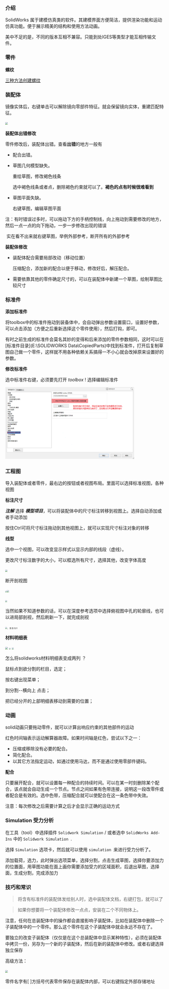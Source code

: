 



### 介绍

SolidWorks 属于建模仿真类的软件。其建模界面方便简洁，提供渲染功能和运动仿真功能。便于展示精美的结构和使用方法动画。

美中不足的是，不同的版本互相不兼容。只能到处IGES等类型才能互相传输文件。







### 零件

**螺纹** 

[三种方法创建螺纹](D:\software-manual\manual\SolidWorks.assets\三种方法创建螺纹.txt) 





### **装配体**

镜像实体后，右键单击可以解除镜向零部件特征。就会保留镜向实体，重建匹配特征。

<img src="D:\software-manual\manual\SolidWorks.assets\clip_image001-1603679961273.png" style="zoom:50%;" />



**装配体出错修改** 

零件修改后，装配体出错。查看**出错**的地方一般有

* 配合出错。

* 草图几何模型缺失。

  重绘草图，修改褐色线条

  选中褐色线条或者点，删除褐色约束就可以了。**褐色的点有时候很难看到**

* 草图平面失缺。

  右键草图，编辑草图平面

注：有时错误过多时，可以拖动下方的手柄控制线，向上拖动到需要修改的地方，然后一点一点的向下拖动，一步一步修改出现的错误

​	实在看不出来就右键草图，举例外部参考，断开所有的外部参考



**装配体修改** 

- 装配体配合需要局部改动（移动位置）

  压缩配合，添加新的配合以便于移动，修改好后，解压配合。

- 需要依靠其他的零件确定尺寸的，可以在装配体中新建一个草图，绘制草图比较尺寸

  

### **标准件** 



**添加标准件**

将toolbox中的标准件拖动到装备体中，会自动弹出参数设置窗口，设置好参数，可以点击添加（方便之后重新选择这个零件使用），然后打钩，即可。  

有时之前生成的标准件会莫名其妙的变得和后来添加的零件参数相同，这时可以在[标准件目录](E:\SOLIDWORKS Data\CopiedParts)中找到标准件，打开后复制草图自己做一个零件，这样就不用各种依赖关系搞得一不小心就会改掉原来设置好的参数。



**修改标准件** 

选中标准件右键，必须要先打开 _toolbox_ ! 选择编辑标准件

<img src="SolidWorks.assets\未命名图片.png" alt="未命名图片" style="zoom:40%;" />



### **工程图** 

导入装配体或者零件，最右边的按钮或者视图布局。里面可以选择标准视图，各种视图



**标注尺寸** 

***注解***  选择 ***模型项目***，可以将装配体中的尺寸标注转移到视图上。选择自动添加或者手动添加

按住Ctrl可将尺寸标注拖动到其他视图上，就可以实现尺寸标注对象的转移



**线型**

选中一个视图，可以改变显示样式以显示内部的线段（虚线）。

更改尺寸标注数字的大小，可以框选所有尺寸，选择其他，改变字体高度

 

<img src="D:\software-manual\manual\SolidWorks.assets\clip_image001.png" style="zoom: 45%;" />

 

断开剖视图

​     <img src="D:\software-manual\manual\SolidWorks.assets\clip_image002.png" style="zoom: 33%;" /><img src="D:\software-manual\manual\SolidWorks.assets\clip_image003-1603678792690.png" style="zoom: 45%;" />

 

<img src="D:\software-manual\manual\SolidWorks.assets\clip_image004.png" style="zoom:40%;" />

当然如果不知道参数的话，可以在深度参考选项中选择俯视图中孔的轮廓线，也可以进局部剖视，然后刷新一下，就完成剖视

<img src="D:\software-manual\manual\SolidWorks.assets\clip_image005.png" alt="。  饧 到 勿  0 " style="zoom: 40%;" />



**材料明细表** 

<img src="D:\software-manual\manual\SolidWorks.assets\clip_image001-1603680632201.png" style="zoom: 50%;" />



<img src="D:\software-manual\manual\SolidWorks.assets\clip_image001-1603680688645.png" alt=" " style="zoom: 33%;" />



<img src="D:\software-manual\manual\SolidWorks.assets\clip_image003-1603680649638.png" style="zoom: 35%;" />



怎么将solidworks材料明细表变成两列 ？

鼠标点到欲分割的栏目，选定；

按右键出现菜单；

到分割--横向上  点击；

把已经分开的上部明细表移动到需要的位置；



### **动画** 

solid动画只要拖动零件，就可以计算出响应约束的其他部件的运动

 

红色时间轴表示运动解算器故障。如果时间轴是红色，尝试以下之一：

- 压缩或移除没有必要的配合。
- 简化配合。
- 以其它方法指定运动，如通过使用马达，而不是通过使用零部件键码。



**配合**

只要展开配合，就可以设置每一种配合的持续时间。可以在某一时刻删除某个配合，该点就会自动生成一个节点。节点之间如果有色带连接，说明这一段改零件或者配合是有效的。选中色带，压缩配合就可以使配合在这一条色带中失效。

注意：每次修改之后需要计算之后才会显示正确的运动方式



### **Simulation 受力分析**

在工具（tool）中选择插件 `Solidwork Simulation` / 或者选中 `SolidWorks Add-Ins` 中的 `Solidwork Simulation `.

选择 `Simulation` 选项卡，然后就可以使用 `simulation `来进行受力分析了。



添加载荷，选力，此时弹出选项菜单，选择分割，点击生成草图，选择你要添加力的位置面，用草图功能在面上画你需要添加受力的区域面积，后退出草图，选择面，生成分割，完成添加力



### **技巧和常识** 



> 将含有标准件的装配体发给别人时，选中装配体文档，右键打包，就可以了



> 如果你想要将一个装配体修改一点点，安装在二个不同物体上。

注意，任何在总装配体中的操作都会直接影响子装配体，比如在装配体中删除一个子装配体中的一个零件。那么这个零件在这个子装配体中就会永远不存在了。

要独立的改变子装配体（仅仅是在这个总装配体中显示某种特性），必须在装配体中拷贝一份，另存为一个新的子装配体，然后在新的装配体中修改。或者右键选择独立保存

 

高级方法：

<img src="D:\software-manual\manual\SolidWorks.assets\clip_image001-1603680351571.png" style="zoom:50%;" />



零件名字有[ ]方括号代表零件保存在装配体内部，可以右键指定外部存储地址

 